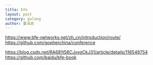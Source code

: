 ```yaml
---
title: bfe
layout: post
category: golang
author: 夏泽民
---
```

https://www.bfe-networks.net/zh_cn/introduction/route/
https://github.com/gopherchina/conference
<!-- more -->
https://blog.csdn.net/RA681t58CJxsgCkJ31/article/details/116548754
https://github.com/baidu/bfe-book
